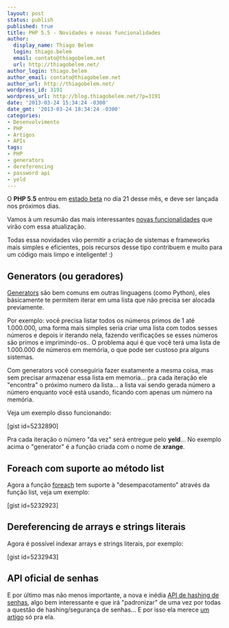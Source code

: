 ```yaml
---
layout: post
status: publish
published: true
title: PHP 5.5 - Novidades e novas funcionalidades
author:
  display_name: Thiago Belem
  login: thiago.belem
  email: contato@thiagobelem.net
  url: http://thiagobelem.net/
author_login: thiago.belem
author_email: contato@thiagobelem.net
author_url: http://thiagobelem.net/
wordpress_id: 3191
wordpress_url: http://blog.thiagobelem.net/?p=3191
date: '2013-03-24 15:34:24 -0300'
date_gmt: '2013-03-24 18:34:24 -0300'
categories:
- Desenvolvimento
- PHP
- Artigos
- APIs
tags:
- PHP
- generators
- dereferencing
- password api
- yeld
---
```

<p>O <strong>PHP 5.5</strong> entrou em <a href="http://php.net/archive/2013.php#id2013-03-21-1">estado beta</a> no dia 21 desse mês, e deve ser lançada nos próximos dias.</p>
<p>Vamos à um resumão das mais interessantes <a href="http://www.php.net/manual/en/migration55.new-features.php">novas funcionalidades</a> que virão com essa atualização.</p>
<p>Todas essa novidades vão permitir a criação de sistemas e frameworks mais simples e eficientes, pois recursos desse tipo contribuem e muito para um código mais limpo e inteligente! :)</p>
<h2>Generators (ou geradores)</h2>
<p><a href="http://www.php.net/manual/en/language.generators.overview.php">Generators</a> são bem comuns em outras linguagens (como Python), eles básicamente te permitem iterar em uma lista que não precisa ser alocada previamente.</p>
<p>Por exemplo: você precisa listar todos os números primos de 1 até 1.000.000, uma forma mais simples seria criar uma lista com todos sesses números e depois ir iterando nela, fazendo verificações se esses números são primos e imprimindo-os.. O problema aqui é que você terá uma lista de 1.000.000 de números em memória, o que pode ser custoso pra alguns sistemas.</p>
<p>Com generators você conseguiria fazer exatamente a mesma coisa, mas sem precisar armazenar essa lista em memoria... pra cada iteração ele "encontra" o próximo numero da lista... a lista vai sendo gerada número a número enquanto você está usando, ficando com apenas um número na memória.</p>
<p>Veja um exemplo disso funcionando:</p>
<p>[gist id=5232890]</p>
<p>Pra cada iteração o número "da vez" será entregue pelo <strong>yeld</strong>... No exemplo acima o "generator" é a função criada com o nome de <strong>xrange</strong>.</p>
<h2>Foreach com suporte ao método list</h2>
<p>Agora a função <a href="http://www.php.net/manual/en/control-structures.foreach.php">foreach</a> tem suporte à "desempacotamento" através da função list, veja um exemplo:</p>
<p>[gist id=5232923]</p>
<h2>Dereferencing de arrays e strings literais</h2>
<p>Agora é possível indexar arrays e strings literais, por exemplo:</p>
<p>[gist id=5232943]</p>
<h2>API oficial de senhas</h2>
<p>E por último mas não menos importante, a nova e inédia <a href="http://blog.thiagobelem.net/php-5-5-api-de-senhas/">API de hashing de senhas</a>, algo bem interessante e que irá "padronizar" de uma vez por todas a questão de hashing/segurança de senhas... E por isso ela merece <a href="http://blog.thiagobelem.net/php-5-5-api-de-senhas/">um artigo</a> só pra ela.</p>
